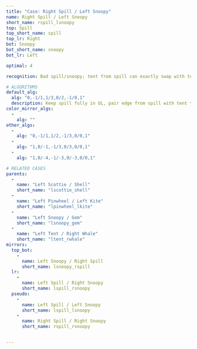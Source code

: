 ```yaml
---
title: "Case: Right Spill / Left Snoopy"
name: Right Spill / Left Snoopy
short_name: rspill_lsnoopy
top: Spill
top_short_name: spill
top_lr: Right
bot: Snoopy
bot_short_name: snoopy
bot_lr: Left

optimal: 4

recognition: Bad spill/snoopy; tent from spill can exactly swap with tent from snoopy.

# ALGORITHMS
default_alg:
  alg: "0,-1/1,1/3,0/2,-1/0,1"
  description: Keep spill fully in UL, pair edge from spill with tent to make scottie/shell.
color_mirror_algs:
  -
    alg: ""
other_algs:
  -
    alg: "0,-1/1,1/2,-1/3,0/0,1"
  -
    alg: "1,0/-1,-1/3,0/3,0/0,1"
  -
    alg: "1,0/-4,-1/-3,0/-3,0/0,1"

# RELATED CASES
parents:
  -
    name: "Left Scottie / Shell"
    short_name: "lscottie_shell"
  -
    name: "Left Pinwheel / Left Kite"
    short_name: "lpinwheel_lkite"
  -
    name: "Left Snoopy / Gem"
    short_name: "lsnoopy_gem"
  -
    name: "Left Tent / Right Whale"
    short_name: "ltent_rwhale"
mirrors:
  top_bot:
    -
      name: Left Snoopy / Right Spill
      short_name: lsnoopy_rspill
  lr:
    -
      name: Left Spill / Right Snoopy
      short_name: lspill_rsnoopy
  pseudo:
    -
      name: Left Spill / Left Snoopy
      short_name: lspill_lsnoopy
    -
      name: Right Spill / Right Snoopy
      short_name: rspill_rsnoopy


---
```


